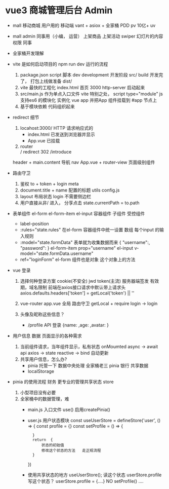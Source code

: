 # vue3 商城管理后台  Admin

- mall 移动商城 
    用户用的  移动端
    vant + asiox + 全家桶 
    PDD  pv 10亿+ uv 

- mall admin 
    同事用（小编， 运营）
    上架商品
    上架活动
    swiper 幻灯片的内容 
    权限
    同事

- 全家桶开发理解

-  vite 是如何启动项目的  npm run dev  运行的流程
    1. package.json script 脚本
        dev  development  开发阶段   src/
        build  开发完了， 打包上线做准备 dist/
    2. vite 最快的工程化
        index.html 首页 3000  http-server 
        启动起来
    3. src/main.js 作为单点入口文件
        vite 特别之处， script type="module" js 支持es6 的模块化 
        实例化 vue  app 
        并把App 组件挂载到 #app 节点上
    4. 基于模块依赖 代码组织起来 

- redirect 细节
    1. locahost:3000/
        HTTP 请求响应式的
        - index.html 已发送到浏览器并显示 
        - App.vue 已挂载
    2. router   
        /  redirect 
        302   /introduce 

    header  + main.content
    导航 nav App.vue   + router-view  页面级别组件

- 路由守卫
    1. 鉴权
        to + token + login meta 
    2. document.title + name 配置的标题 utils  config.js 
    3. layout 布局状态  login  不需要侧边栏 
    4. 用户直接从非/ 进入， 分享点击
        state.currentPath = to.path 

- 表单组件
    el-form
    el-form-item
    el-input
    容器组件 
    子组件  受控组件 
    - label-position 
    - :rules="state.rules"  在el-form 容器组件中统一设置
        数组 每个input 的输入规则 
    - :model="state.formData" 表单就为收集数据而来
        {
            "username":,
            "password": 
        }
        el-form-item prop="username"
            el-input v-model="state.formData.username"
    - ref="loginForm"
        el-form 组件也是对象  这个对象上的方法    

- vue 登录
    1. 选择何种登录方案
        cookie(不安全)  jwd  token(主流)
        服务器端签发  有效期，域名限制
        前端在axios接口请求中默认带上请求头
        axios.defaults.headers['token'] = getLocal('token') || ''

    2. vue-router app.vue 全局
        路由守卫 getLocal + require login -> login

    3. 头像及昵称这些信息？
        - /profile  API  登录  {name: ,age: ,avatar: }

- 用户信息 数据 页面显示的各种需求
    1. 当前组件请求，当年组件显示，私有状态
    onMoumted async -> await api axios -> state reactive -> bind 自动更新
    2. 共享用户信息，怎么办?
        - pinia 托管一下 数据中央处理
            全家桶老三 pinia  银行 共享数据
        - localStorage

- pinia 的使用流程  财务 更专业的管理共享状态 store 
    1. 小型项目没有必要
    2. 全家桶中的数据管理，难
        - main.js 入口文件 use() 启用createPinia()
        - user.js  用户状态模块
            const useUserStore = defineStore('user', () => {
                const profile = {}
                const setProfile = () => {

                }
                return  {
                    状态的初始值
                    修改这个状态的方法   走正规流程
                }
            })
        - 使用共享状态的地方
            useUserStore();
            读这个状态 userStore.profile
            写这个状态？ userStore.profile = {....} NO
                setProfile() ....